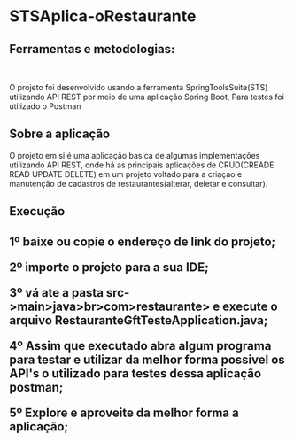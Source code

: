 # STSAplica-oRestaurante

<H2>Ferramentas e metodologias:</H2>
<br><p>O projeto foi desenvolvido usando a ferramenta SpringToolsSuite(STS) utilizando API REST por meio de uma aplicação Spring Boot, Para testes foi utilizado o Postman<br></p>


<H2>Sobre a aplicação</h2>
<p>O projeto em si é uma aplicação basica de algumas implementações utilizando API REST, onde há as principais aplicações de CRUD(CREADE READ UPDATE DELETE) em um projeto voltado para a criaçao e manutenção de cadastros de restaurantes(alterar, deletar e consultar).
  
<h2>Execução<h2>
<p>1º baixe ou copie o endereço de link do projeto;
  <p>2º importe o projeto para a sua IDE;
    <p>3º vá ate a pasta src->main>java>br>com>restaurante> e execute o arquivo RestauranteGftTesteApplication.java;
      <p>4º Assim que executado abra algum programa para testar e utilizar da melhor forma possivel os API's o utilizado para testes dessa aplicação postman;
        <p>5º Explore e aproveite da melhor forma a aplicação;
 
